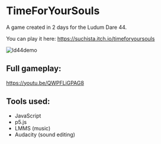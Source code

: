 # TimeForYourSouls

A game created in 2 days for the Ludum Dare 44.

You can play it here:
https://suchista.itch.io/timeforyoursouls

![ld44demo](https://user-images.githubusercontent.com/75221970/112366361-05ead500-8cd9-11eb-8330-0b3e19d6bc96.gif)

## Full gameplay:
https://youtu.be/QWPFLiGPAG8

## Tools used:
- JavaScript
- p5.js
- LMMS (music)
- Audacity (sound editing)
